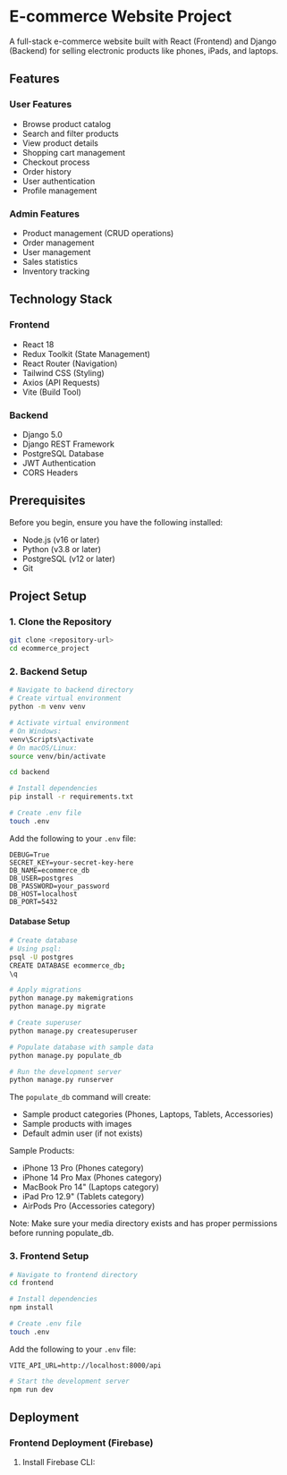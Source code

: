 # E-commerce Website Project

A full-stack e-commerce website built with React (Frontend) and Django (Backend) for selling electronic products like phones, iPads, and laptops.

## Features


### User Features
- Browse product catalog
- Search and filter products
- View product details
- Shopping cart management
- Checkout process
- Order history
- User authentication
- Profile management

### Admin Features
- Product management (CRUD operations)
- Order management
- User management
- Sales statistics
- Inventory tracking

## Technology Stack

### Frontend
- React 18
- Redux Toolkit (State Management)
- React Router (Navigation)
- Tailwind CSS (Styling)
- Axios (API Requests)
- Vite (Build Tool)

### Backend
- Django 5.0
- Django REST Framework
- PostgreSQL Database
- JWT Authentication
- CORS Headers

## Prerequisites

Before you begin, ensure you have the following installed:
- Node.js (v16 or later)
- Python (v3.8 or later)
- PostgreSQL (v12 or later)
- Git

## Project Setup

### 1. Clone the Repository

```bash
git clone <repository-url>
cd ecommerce_project
```

### 2. Backend Setup

```bash
# Navigate to backend directory
# Create virtual environment
python -m venv venv

# Activate virtual environment
# On Windows:
venv\Scripts\activate
# On macOS/Linux:
source venv/bin/activate

cd backend

# Install dependencies
pip install -r requirements.txt

# Create .env file
touch .env
```

Add the following to your `.env` file:
```env
DEBUG=True
SECRET_KEY=your-secret-key-here
DB_NAME=ecommerce_db
DB_USER=postgres
DB_PASSWORD=your_password
DB_HOST=localhost
DB_PORT=5432
```

#### Database Setup
```bash
# Create database
# Using psql:
psql -U postgres
CREATE DATABASE ecommerce_db;
\q

# Apply migrations
python manage.py makemigrations
python manage.py migrate

# Create superuser
python manage.py createsuperuser

# Populate database with sample data
python manage.py populate_db

# Run the development server
python manage.py runserver
```

The `populate_db` command will create:
- Sample product categories (Phones, Laptops, Tablets, Accessories)
- Sample products with images
- Default admin user (if not exists)

Sample Products:
- iPhone 13 Pro (Phones category)
- iPhone 14 Pro Max (Phones category)
- MacBook Pro 14" (Laptops category)
- iPad Pro 12.9" (Tablets category)
- AirPods Pro (Accessories category)

Note: Make sure your media directory exists and has proper permissions before running populate_db.

### 3. Frontend Setup

```bash
# Navigate to frontend directory
cd frontend

# Install dependencies
npm install

# Create .env file
touch .env
```

Add the following to your `.env` file:
```env
VITE_API_URL=http://localhost:8000/api
```

```bash
# Start the development server
npm run dev
```

## Deployment

### Frontend Deployment (Firebase)

1. Install Firebase CLI:
```